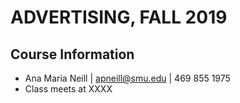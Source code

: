 # ADVERTISING, FALL 2019 
## Course Information 
- Ana Maria Neill | apneill@smu.edu | 469 855 1975
- Class meets at XXXX
